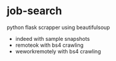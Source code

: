 # job-search

python flask scrapper using beautifulsoup

-   indeed with sample snapshots
-   remoteok with bs4 crawling
-   weworkremotely with bs4 crawling
